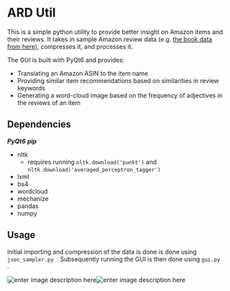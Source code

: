 ﻿# ARD Util

This is a simple python utility to provide better insight on Amazon items and their reviews. It takes in sample Amazon review data (e.g. [the book data from here)](http://deepyeti.ucsd.edu/jianmo/amazon/index.html), compresses it, and processes it. 

The GUI is built with PyQt6 and provides: 
 - Translating an Amazon ASIN to the item name
 - Providing similar item recommendations based on similarities in review keywords
 - Generating a word-cloud image based on the frequency of adjectives in the reviews of an item
 
## Dependencies 
***PyQt6***
***pip***
- nltk 
	- requires running `nltk.download('punkt')` and `nltk.download('averaged_perceptron_tagger')` 
- lxml 
- bs4 
- wordcloud 
- mechanize 
- pandas
- numpy 

## Usage

Initial importing and compression of the data is done is done using `json_sampler.py `. Subsequently running the GUI  is then done using `gui.py `.

![enter image description here](https://raw.githubusercontent.com/bzap/amazon_review_data/master/ss.png?token=GHSAT0AAAAAABZBXH62PJFSQM5UXV25ZXCCYZLQFBQ)![enter image description here](https://raw.githubusercontent.com/bzap/amazon_review_data/master/ss2.png?token=GHSAT0AAAAAABZBXH62LUZZ3U5NFD7T5MTIYZLQFKQ)

